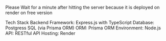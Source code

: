Please Wait for a minute after hitting the server because it is deployed on render on free version

Tech Stack
Backend Framework: Express.js with TypeScript
Database: Postgress SQL (via Prisma ORM)
ORM: Prisma ORM
Environment: Node.js
API: RESTful API
Hosting: Render
